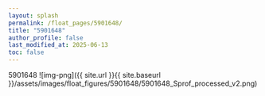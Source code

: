 ```yaml
---
layout: splash
permalink: /float_pages/5901648/
title: "5901648"
author_profile: false
last_modified_at: 2025-06-13
toc: false
---
```

 
5901648
![img-png]({{ site.url }}{{ site.baseurl }}/assets/images/float_figures/5901648/5901648_Sprof_processed_v2.png)